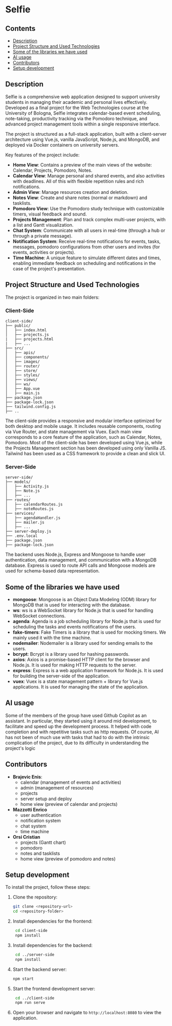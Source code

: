 # Selfie

## Contents
- [Description](#description)
- [Project Structure and Used Technologies](#project-structure-and-used-technologies)
- [Some of the libraries we have used](#some-of-the-libraries-we-have-used)
- [AI usage](#ai-usage)
- [Contributors](#contributors)
- [Setup development](#setup-development)

## Description
Selfie is a comprehensive web application designed to support university students in managing their academic and personal lives effectively. Developed as a final project for the Web Technologies course at the University of Bologna,
Selfie integrates calendar-based event scheduling, note-taking, productivity tracking via the Pomodoro technique, and advanced project management tools within a single responsive interface.

The project is structured as a full-stack application, built with a client-server architecture using Vue.js, vanilla JavaScript, Node.js, and MongoDB, and deployed via Docker containers on university servers.

Key features of the project include:
- **Home View**: Contains a preview of the main views of the website: Calendar, Projects, Pomodoro, Notes.
- **Calendar View**: Manage personal and shared events, and also activities with deadlines. All of this with flexible repetition
rules and rich notifications.
- **Admin View**: Manage resources creation and deletion.
- **Notes View**: Create and share notes (normal or markdown) and tasklists.
- **Pomodoro View**: Use the Pomodoro study technique with customizable timers, visual feedback and sound.
- **Projects Management**: Plan and track complex multi-user projects, with a list and Gantt visualization.
- **Chat System**: Communicate with all users in real-time (through a hub or through a private message).
- **Notification System**: Receive real-time notifications for events, tasks, messages, pomodoro configurations from other 
users and invites (for events, activities or projects).
- **Time Machine**: A unique feature to simulate different dates and times, enabling immediate feedback on scheduling and 
notifications in the case of the project's presentation.

## Project Structure and Used Technologies
The project is organized in two main folders:

### Client-Side

```plaintext
client-side/
├── public/
│   ├── index.html
│   ├── projects.js
|   ├── projects.html
|   ├── ...
├── src/
│   ├── apis/
│   ├── components/
│   ├── images/
│   ├── router/
│   ├── store/
│   ├── styles/
│   ├── views/
│   ├── ws/
│   ├── App.vue
│   ├── main.js
├── package.json
├── package-lock.json
├── tailwind.config.js
├── ..
```

The client-side provides a responsive and modular interface optimized for both desktop and mobile usage. It includes reusable components, routing via Vue Router, and state
management via Vuex. Each main view corresponds to a core feature of the application, such as Calendar, Notes, Pomodoro.
Most of the client-side has been developed using Vue.js, while the Projects Management section has been developed using only Vanilla JS.
Tailwind has been used as a CSS framework to provide a clean and slick UI.

### Server-Side

```plaintext
server-side/
├── models/
│   ├── Activity.js
│   ├── Note.js
│   ├── ...
├── routes/
│   ├── calendarRoutes.js
│   ├── noteRoutes.js
├── services/
│   ├── agendaHandler.js
│   ├── mailer.js
│   ├── ...
├── server-deploy.js
├── .env.local
├── package.json
├── package-lock.json
```
The backend uses Node.js, Express and Mongoose to handle user authentication, data management, and communication with 
a MongoDB database. Express is used to route API calls and Mongoose models are used for schema-based data 
representation. 

## Some of the libraries we have used

- **mongoose**: Mongoose is an Object Data Modeling (ODM) library for MongoDB that is used for interacting with the database.
- **ws**: ws is a WebSocket library for Node.js that is used for handling WebSocket connections.
- **agenda**: Agenda is a job scheduling library for Node.js that is used for scheduling the tasks and events notifications of the users.
- **fake-timers**: Fake Timers is a library that is used for mocking timers. We mainly used it with the time machine.
- **nodemailer**: Nodemailer is a library used for sending emails to the users.
- **bcrypt**: Bcrypt is a library used for hashing passwords.
- **axios**: Axios is a promise-based HTTP client for the browser and Node.js. It is used for making HTTP requests to the server.
- **express**: Express is a web application framework for Node.js. It is used for building the server-side of the application.
- **vuex**: Vuex is a state management pattern + library for Vue.js applications. It is used for managing the state of the application.

## AI usage
Some of the members of the group have used Github Copilot as an assistant.
In particular, they started using it around mid development, to facilitate and speed up the development process.
It helped with code completion and with repetitive tasks such as http requests.
Of course, AI has not been of much use with tasks that had to do with the intrinsic complication of the project, due to its difficulty in understanding the project's logic

## Contributors

- **Brajevic Enis**:
  - calendar (management of events and activities)
  - admin (management of resources)
  - projects
  - server setup and deploy
  - home view (preview of calendar and projects)
- **Mazzotti Enrico**
  - user authentication
  - notification system
  - chat system
  - time machine
- **Orsi Cristian**
  - projects (Gantt chart)
  - pomodoro
  - notes and tasklists
  - home view (preview of pomodoro and notes)

## Setup development
To install the project, follow these steps:
1. Clone the repository:  
   ```bash
   git clone <repository-url>
   cd <repository-folder>
   ```
2. Install dependencies for the frontend:  
   ```bash
    cd client-side
    npm install
    ```
3. Install dependencies for the backend:

    ```bash
     cd ../server-side
     npm install
     ```
4. Start the backend server:
    ```bash
   npm start
   ```
5. Start the frontend development server:
   ```bash
    cd ../client-side
    npm run serve
    ```
6. Open your browser and navigate to `http://localhost:8080` to view the application.










